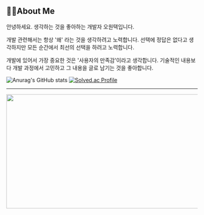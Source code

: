 👨‍💻About Me
---
안녕하세요. 생각하는 것을 좋아하는 개발자 오원택입니다.

개발 관련해서는 항상 '왜' 라는 것을 생각하려고 노력합니다. 선택에 정답은 없다고 생각하지만 모든 순간에서 최선의 선택을 하려고 노력합니다.

개발에 있어서 가장 중요한 것은 '사용자의 만족감'이라고 생각합니다. 기술적인 내용보다 개발 과정에서 고민하고 그 내용을 글로 남기는 것을 좋아합니다.


![Anurag's GitHub stats](https://github-readme-stats.vercel.app/api?username=51taek&show_icons=true&theme=radical)
[![Solved.ac Profile](http://mazassumnida.wtf/api/v2/generate_badge?boj=owt0511)](https://solved.ac/owt0511/)

---
<a href="https://www.gitanimals.org/en_US?utm_medium=image&utm_source=51taek&utm_content=farm">
<img
  src="https://render.gitanimals.org/farms/51taek"
  width="600"
  height="300"
/>
</a>
